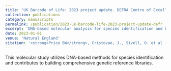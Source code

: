 ```yaml
---
title: "UK Barcode of Life: 2023 project update. DEFRA Centre of Excellence for DNA Methods"
collection: publications
category: manuscripts
permalink: /publication/2023-uk-barcode-life-2023-project-update-defr
excerpt: 'DNA-based molecular analysis for species identification and biodiversity studies.'
date: 2023-01-01
venue: 'Natural England'
citation: '<strong>Price BW</strong>, Cristovao, J., Sivell, O. et al (2023). &quot;UK Barcode of Life: 2023 project update. DEFRA Centre of Excellence for DNA Methods.&quot; <i>Natural England</i>.'
---
```


This molecular study utilizes DNA-based methods for species identification and contributes to building comprehensive genetic reference libraries.
